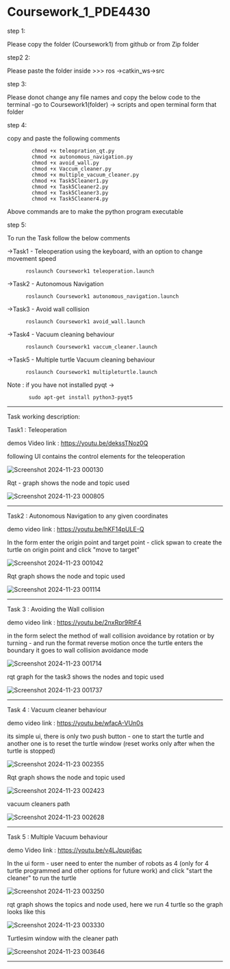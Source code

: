 # Coursework_1_PDE4430
step 1:

Please copy the folder (Coursework1) from github or from Zip folder

step2 2:

Please paste the folder inside >>> ros ->catkin_ws->src

step 3:

Please donot change any file names and copy the below code to the terminal 
-go to Coursework1(folder) -> scripts and open terminal form that folder

step 4:

copy and paste the following comments

            chmod +x teleopration_qt.py
            chmod +x autonomous_navigation.py
            chmod +x avoid_wall.py
            chmod +x Vaccum_cleaner.py
            chmod +x multiple_vacuum_cleaner.py
            chmod +x Task5Cleaner1.py
            chmod +x Task5Cleaner2.py
            chmod +x Task5Cleaner3.py 
            chmod +x Task5Cleaner4.py

Above commands are to make the python program executable

step 5: 


To run the Task follow the below comments

->Task1 - Teleoperation using the keyboard, with an option to change movement speed

          roslaunch Coursework1 teleoperation.launch

->Task2 - Autonomous Navigation

          roslaunch Coursework1 autonomous_navigation.launch
 
->Task3 - Avoid wall collision

          roslaunch Coursework1 avoid_wall.launch

->Task4 - Vacuum cleaning behaviour

          roslaunch Coursework1 vaccum_cleaner.launch

->Task5 - Multiple turtle Vacuum cleaning behaviour

          roslaunch Coursework1 multipleturtle.launch


Note : if you have not installed pyqt ->  

           sudo apt-get install python3-pyqt5 

****************************************************************************************************


Task working description:



Task1 : Teleoperation 

demos Video link : https://youtu.be/dekssTNoz0Q

following UI contains the control elements for the teleoperation

![Screenshot 2024-11-23 000130](https://github.com/user-attachments/assets/ce09ae03-2e7b-4d92-bc22-4e713062506f)

Rqt - graph shows the node and topic used

![Screenshot 2024-11-23 000805](https://github.com/user-attachments/assets/7d76e0cf-b3f5-4e42-82e8-7ac9b839a631)

************************************************************************************************************

Task2 : Autonomous Navigation to any given coordinates

demo video link : https://youtu.be/hKF14pULE-Q

In the form enter the origin point and target point - click spwan to create the turtle on origin point and click "move to target"

![Screenshot 2024-11-23 001042](https://github.com/user-attachments/assets/2508c8ad-82ea-46b0-9248-5da15c166598)

Rqt graph shows the node and topic used

![Screenshot 2024-11-23 001114](https://github.com/user-attachments/assets/c8ad0428-fe4d-4d7b-b96a-9fb32bc1a3b1)

************************************************************************************************************

Task 3 : Avoiding the Wall collision

demo video link : https://youtu.be/2nxRpr9RtF4

in the form select the method of wall collision avoidance by rotation or by turning - and run the format reverse motion once the turtle enters the boundary it goes to wall collision avoidance mode

![Screenshot 2024-11-23 001714](https://github.com/user-attachments/assets/67653e9a-4757-4d10-aaf5-a11f32150bf6)

rqt graph for the task3 shows the nodes and topic used

![Screenshot 2024-11-23 001737](https://github.com/user-attachments/assets/38673204-251e-45e4-ad22-2794e735bd8b)

************************************************************************************************************

Task 4 : Vacuum cleaner behaviour

demo video link : https://youtu.be/wfacA-VUn0s

its simple ui, there is only two push button - one to start the turtle and another one is to reset the turtle window (reset works only after when the turtle is stopped)

![Screenshot 2024-11-23 002355](https://github.com/user-attachments/assets/c765022e-b439-42ef-b0d6-e6b91d967ab5)

Rqt graph shows the node and topic used

![Screenshot 2024-11-23 002423](https://github.com/user-attachments/assets/bfc5a014-a542-47c4-a2e3-464a96291df2)

vacuum cleaners path 

![Screenshot 2024-11-23 002628](https://github.com/user-attachments/assets/f4a0560c-9ab7-4f8e-bd04-e4e6a491915e)

************************************************************************************************************

Task 5 : Multiple Vacuum behaviour

demo Video link : https://youtu.be/v4LJpupj6ac 

 In the ui form - user need to enter the number of robots as 4 (only for 4 turtle programmed and other options for future work) and click "start the cleaner" to run the turtle

 ![Screenshot 2024-11-23 003250](https://github.com/user-attachments/assets/09c4c415-065e-465b-b0e9-167fb81218b3)

 rqt graph shows the topics and node used, here we run 4 turtle so the graph looks like this

 
 ![Screenshot 2024-11-23 003330](https://github.com/user-attachments/assets/abb1164e-be07-4463-86b7-38d2b2ad643f)


Turtlesim window with the cleaner path
 
![Screenshot 2024-11-23 003646](https://github.com/user-attachments/assets/929c370f-ca42-4e97-b724-4888bc44556c)

************************************************************************************************************
